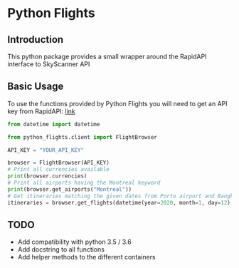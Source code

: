 Python Flights
==============
Introduction
--------------
This python package provides a small wrapper around the RapidAPI interface to SkyScanner API

Basic Usage
-----------
To use the functions provided by Python Flights you will need to get an API key from RapidAPI: [link](https://rapidapi.com/)
```python
from datetime import datetime

from python_flights.client import FlightBrowser

API_KEY = "YOUR_API_KEY"

browser = FlightBrowser(API_KEY)
# Print all currencies available
print(browser.currencies) 
# Print all airports having the Montreal keyword
print(browser.get_airports("Montreal"))
# Get itineraries matching the given dates from Porto airport and Bangkok airport
itineraries = browser.get_flights(datetime(year=2020, month=1, day=12), "OPO", datetime(year=2020, month=1, day=24) , "BKK")
```

TODO
----
* Add compatibility with python 3.5 / 3.6
* Add docstring to all functions
* Add helper methods to the different containers
